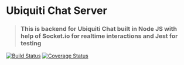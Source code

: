 # Ubiquiti Chat Server

> ### This is backend for Ubiquiti Chat built in Node JS with help of Socket.io for realtime interactions and Jest for testing

[![Build Status](https://travis-ci.com/tommycodebox/ui-chat-server.svg?branch=master)](https://travis-ci.com/tommycodebox/ui-chat-server)
[![Coverage Status](https://coveralls.io/repos/github/tommycodebox/ui-chat-server/badge.svg?branch=master)](https://coveralls.io/github/tommycodebox/ui-chat-server?branch=master)
